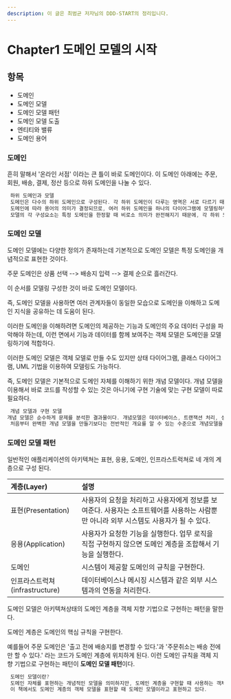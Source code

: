 ```yaml
---
description: 이 글은 최범균 저자님의 DDD-START의 정리입니다.
---
```


# Chapter1 도메인 모델의 시작

## 항목

* 도메인
* 도메인 모델
* 도메인 모델 패턴
* 도메인 모델 도출
* 엔티티와 밸류
* 도메인 용어

### 도메인

흔히 말해서 '온라인 서점' 이라는 큰 틀이 바로 도메인이다. 이 도메인 아래에는 주문, 회원, 배송, 결제, 정산 등으로 하위 도메인을 나눌 수 있다.

```java
 하위 도메인과 모델 
 도메인은 다수의 하위 도메인으로 구성된다. 각 하위 도메인이 다루는 영역은 서로 다르기 때문에 같은 용어라도 하위 도메인마다 의미가 달라질 수 있다.
 도메인에 따라 용어의 의미가 결정되므로, 여러 하위 도메인을 하나의 다이어그램에 모델링하면 안된다. 
 모델의 각 구성요소는 특정 도메인을 한정할 때 비로소 의미가 완전해지기 때문에, 각 하위 도메인마다 별도로 모델을 만들어야 한다. 즉 서로 다른 도메인 모델을 따로 만들어야 한다.
```

### 도메인 모델

도메인 모델에는 다양한 정의가 존재하는데 기본적으로 도메인 모델은 특정 도메인을 개념적으로 표현한 것이다.

주문 도메인은 상품 선택 --&gt; 배송지 입력 --&gt; 결제 순으로 흘러간다.

이 순서를 모델링 구성한 것이 바로 도메인 모델이다.

즉, 도메인 모델을 사용하면 여러 관계자들이 동일한 모습으로 도메인을 이해하고 도메인 지식을 공유하는 데 도움이 된다.

이러한 도메인을 이해하려면 도메인의 제공하는 기능과 도메인의 주요 데이터 구성을 파악해야 하는데, 이런 면에서 기능과 데이터를 함께 보여주는 객체 모델은 도메인을 모델링하기에 적합하다.

이러한 도메인 모델은 객체 모델로 만들 수도 있지만 상태 다이어그램, 클래스 다이어그램, UML 기법을 이용하여 모델링도 가능하다.

즉, 도메인 모델은 기본적으로 도메인 자체를 이해하기 위한 개념 모델이다. 개념 모델을 이용해서 바로 코드를 작성할 수 있는 것은 아니기에 구현 기술에 맞는 구현 모델이 따로 필요하다.

```java
 개념 모델과 구현 모델
개념 모델은 순수하게 문제를 분석한 결과물이다. 개념모델은 데이터베이스, 트랜잭션 처리, 성능, 구현 기술과 같은 것들을 고려하고 있지 않기 때문에 실제 코드를 작성할 때 개념 모델을 있는 그대로 사용할 수 없다. 그래서 개념 모델을 구현 가능한 형태의 모델로 전환하는 과정을 거치게 된다.
 처음부터 완벽한 개념 모델을 만들기보다는 전반적인 개요를 알 수 있는 수준으로 개념모델을 작성해야 한다. 프로젝트 초기에는 개요 수준의 개념 모델로 도메인에 대한 전체 윤곽을 이해하는 데 집중하고, 구현하는 과정에서 개념 모델을 구현 모델로 점진적으로 발전시켜 나가야 한다.
```

### 도메인 모델 패턴

일반적인 애플리케이션의 아키텍쳐는 표현, 응용, 도메인, 인프라스트럭쳐로 네 개의 계층으로 구성 된다.

| 계층\(Layer\) | 설명 |
| :--- | :--- |
| 표현\(Presentation\) | 사용자의 요청을 처리하고 사용자에게 정보를 보여준다. 사용자는 소프트웨어를 사용하는 사람뿐만 아니라 외부 시스템도 사용자가 될 수 있다. |
| 응용\(Application\) | 사용자가 요청한 기능을 실행한다. 업무 로직을 직접 구현하지 않으면 도메인 계층을 조합해서 기능을 실행한다. |
| 도메인 | 시스템이 제공할 도메인의 규칙을 구현한다. |
| 인프라스트럭쳐\(infrastructure\) | 데이터베이스나 메시징 시스템과 같은 외부 시스템과의 연동을 처리한다. |

도메인 모델은 아키텍쳐상태의 도메인 계층을 객체 지향 기법으로 구현하는 패턴을 말한다.

도메인 계층은 도메인의 핵심 규칙을 구현한다.

예를들어 주문 도메인은 '출고 전에 배송지를 변경할 수 있다.'과 '주문취소는 배송 전에만 할 수 있다.' 라는 코드가 도메인 계층에 위치하게 된다. 이런 도메인 규칙을 객체 지향 기법으로 구현하는 패턴이 **도메인 모델 패턴**이다.

```java
 도메인 모델이란?
 도메인 자체를 표현하는 개념적인 모델을 의미하지만, 도메인 계층을 구현할 때 사용하는 객체 모델을 언급할 때에도 '도메인 모델'이란 용어를 사용한다.
 이 책에서도 도메인 계층의 객체 모델을 표현할 때 도메인 모델이라고 표현하고 있다.
```


